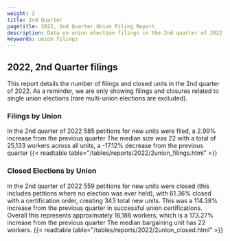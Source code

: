 ```yaml
---
weight: 2
title: 2nd Quarter
pagetitle: 2022, 2nd Quarter Union Filing Report
description: Data on union election filings in the 2nd quarter of 2022
keywords: union filings
---
```


## 2022, 2nd Quarter filings

This report details the number of filings and closed units in the 2nd quarter of 2022. As a reminder, we are only showing filings and closures related to single union elections (rare multi-union elections are excluded).

### Filings by Union
In the 2nd quarter of 2022 585 petitions for new units were filed, a 2.99% increase from the previous quarter The median size was 22 with a total of 25,133 workers across all units, a -17.12% decrease from the previous quarter
{{< readtable table="/tables/reports/2022/2union_filings.html" >}}

### Closed Elections by Union
In the 2nd quarter of 2022 559 petitions for new units were closed (this includes petitions where no election was ever held), with 61.36% closed with a certification order, creating 343 total new units. This was a 114.38% increase from the previous quarter in successful union certifications. Overall this represents approximately 16,186 workers, which is a 173.27% increase from the previous quarter The median bargaining unit has 22 workers.
{{< readtable table="/tables/reports/2022/2union_closed.html" >}}
